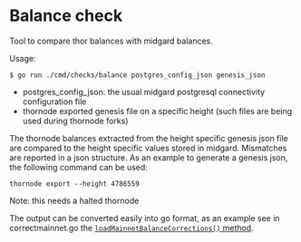# Balance check

Tool to compare thor balances with midgard balances.

Usage: 
```console
$ go run ./cmd/checks/balance postgres_config_json genesis_json
```
 - postgres_config_json: the usual midgard postgresql connectivity configuration file
 - thornode exported genesis file on a specific height (such files are being used during thornode forks)

The thornode balances extracted from the height specific genesis json file are compared to the
height specific values stored in midgard. Mismatches are reported in a json structure.
As an example to generate a genesis json, the following command can be used:
```console
thornode export --height 4786559
```
Note: this needs a halted thornode

The output can be converted easily into go format, as an example see in correctmainnet.go the
[`loadMainnetBalanceCorrections()` method](https://gitlab.com/thorchain/midgard/-/commit/f89100e3f5914e68f02bc8b4055a8a49391c336f#4476a37f77a143f5569f4a86406d47c9f5388e54_301_311).
